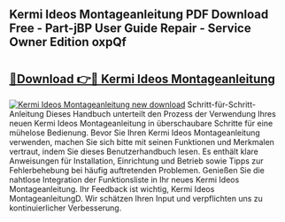 ## Kermi Ideos Montageanleitung PDF Download Free - Part-jBP User Guide Repair - Service Owner Edition oxpQf

# <h2><a href="http://df8rye.blite.top/?on=Kermi+Ideos+Montageanleitung">🔗Download 👉🔴 Kermi Ideos Montageanleitung</a></h2>

[![Kermi Ideos Montageanleitung new download](https://i.imgur.com/lujVjoI.png)](http://df8rye.blite.top/?on=Kermi+Ideos+Montageanleitung)
Schritt-für-Schritt-Anleitung Dieses Handbuch unterteilt den Prozess der Verwendung Ihres neuen Kermi Ideos Montageanleitung in überschaubare Schritte für eine mühelose Bedienung. Bevor Sie Ihren Kermi Ideos Montageanleitung verwenden, machen Sie sich bitte mit seinen Funktionen und Merkmalen vertraut, indem Sie dieses Benutzerhandbuch lesen. Es enthält klare Anweisungen für Installation, Einrichtung und Betrieb sowie Tipps zur Fehlerbehebung bei häufig auftretenden Problemen. Genießen Sie die nahtlose Integration der Funktionsliste in Ihr neues Kermi Ideos Montageanleitung. Ihr Feedback ist wichtig, Kermi Ideos MontageanleitungD. Wir schätzen Ihren Input und verpflichten uns zu kontinuierlicher Verbesserung.
